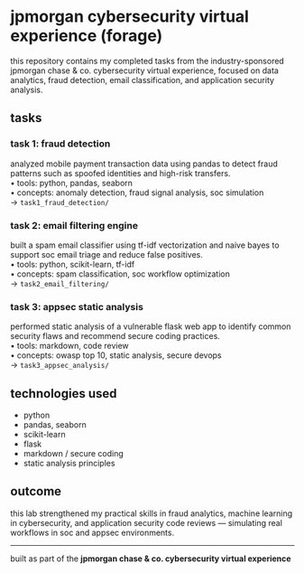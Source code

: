 # jpmorgan cybersecurity virtual experience (forage)

this repository contains my completed tasks from the industry-sponsored jpmorgan chase & co. cybersecurity virtual experience, focused on data analytics, fraud detection, email classification, and application security analysis.

## tasks

###  task 1: fraud detection
analyzed mobile payment transaction data using pandas to detect fraud patterns such as spoofed identities and high-risk transfers.  
• tools: python, pandas, seaborn  
• concepts: anomaly detection, fraud signal analysis, soc simulation  
→ `task1_fraud_detection/`

### task 2: email filtering engine
built a spam email classifier using tf-idf vectorization and naive bayes to support soc email triage and reduce false positives.  
• tools: python, scikit-learn, tf-idf  
• concepts: spam classification, soc workflow optimization  
→ `task2_email_filtering/`

###  task 3: appsec static analysis
performed static analysis of a vulnerable flask web app to identify common security flaws and recommend secure coding practices.  
• tools: markdown, code review  
• concepts: owasp top 10, static analysis, secure devops  
→ `task3_appsec_analysis/`

## technologies used

- python  
- pandas, seaborn  
- scikit-learn  
- flask  
- markdown / secure coding  
- static analysis principles

## outcome

this lab strengthened my practical skills in fraud analytics, machine learning in cybersecurity, and application security code reviews — simulating real workflows in soc and appsec environments.

---
built as part of the **jpmorgan chase & co. cybersecurity virtual experience**  
